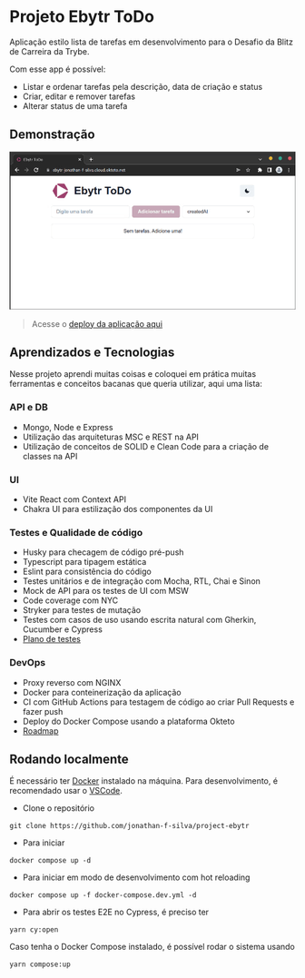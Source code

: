# Projeto Ebytr ToDo

<!-- ![Status do projeto: em progresso](https://img.shields.io/badge/status%20do%20projeto-em%20progresso-yellow) -->

Aplicação estilo lista de tarefas em desenvolvimento para o Desafio da Blitz de Carreira da Trybe.

Com esse app é possível:
- Listar e ordenar tarefas pela descrição, data de criação e status
- Criar, editar e remover tarefas
- Alterar status de uma tarefa

## Demonstração

![Adicionando duas tarefas do Ebytr ToDo](docs/ebytr-demo.gif)

> Acesse o [deploy da aplicação aqui](https://ebytr-jonathan-f-silva.cloud.okteto.net)


## Aprendizados e Tecnologias

Nesse projeto aprendi muitas coisas e coloquei em prática muitas ferramentas e
conceitos bacanas que queria utilizar, aqui uma lista:

### API e DB
- Mongo, Node e Express
- Utilização das arquiteturas MSC e REST na API
- Utilização de conceitos de SOLID e Clean Code para a criação de classes na API

### UI
- Vite React com Context API
- Chakra UI para estilização dos componentes da UI

### Testes e Qualidade de código
- Husky para checagem de código pré-push
- Typescript para tipagem estática
- Eslint para consistência do código
- Testes unitários e de integração com Mocha, RTL, Chai e Sinon
- Mock de API para os testes de UI com MSW
- Code coverage com NYC
- Stryker para testes de mutação
- Testes com casos de uso usando escrita natural com Gherkin, Cucumber e Cypress
- [Plano de testes](docs/TESTING.md)

### DevOps
- Proxy reverso com NGINX
- Docker para conteinerização da aplicação
- CI com GitHub Actions para testagem de código ao criar Pull Requests e fazer push
- Deploy do Docker Compose usando a plataforma Okteto
- [Roadmap](docs/ROADMAP.md)


## Rodando localmente

É necessário ter [Docker](https://docs.docker.com/get-docker/) instalado na máquina.
Para desenvolvimento, é recomendado usar o [VSCode](https://code.visualstudio.com).

- Clone o repositório
```shell
git clone https://github.com/jonathan-f-silva/project-ebytr
```

- Para iniciar
```shell
docker compose up -d
```

- Para iniciar em modo de desenvolvimento com hot reloading
```shell
docker compose up -f docker-compose.dev.yml -d
```


- Para abrir os testes E2E no Cypress, é preciso ter 
```shell
yarn cy:open
```

Caso tenha o Docker Compose instalado, é possível rodar o sistema usando
```shell
yarn compose:up
```
